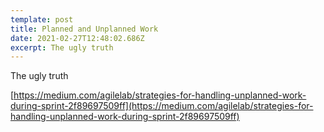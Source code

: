 ```yaml
---
template: post
title: Planned and Unplanned Work
date: 2021-02-27T12:48:02.686Z
excerpt: The ugly truth
---
```

The ugly truth

[https://medium.com/agilelab/strategies-for-handling-unplanned-work-during-sprint-2f89697509ff](https://medium.com/agilelab/strategies-for-handling-unplanned-work-during-sprint-2f89697509ff)
